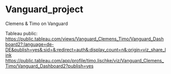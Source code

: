 # Vanguard_project
Clemens &amp; Timo on Vanguard












Tableau public:
https://public.tableau.com/views/Vanguard_Clemens_Timo/Vanguard_Dashboard2?:language=de-DE&publish=yes&:sid=&:redirect=auth&:display_count=n&:origin=viz_share_link
https://public.tableau.com/app/profile/timo.lischke/viz/Vanguard_Clemens_Timo/Vanguard_Dashboard2?publish=yes